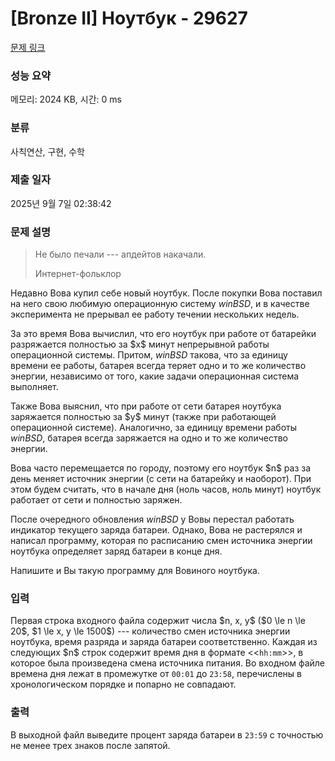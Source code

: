 # [Bronze II] Ноутбук - 29627 

[문제 링크](https://www.acmicpc.net/problem/29627) 

### 성능 요약

메모리: 2024 KB, 시간: 0 ms

### 분류

사칙연산, 구현, 수학

### 제출 일자

2025년 9월 7일 02:38:42

### 문제 설명

<blockquote>
<p>Не было печали --- апдейтов накачали.</p>

<p>Интернет-фольклор</p>
</blockquote>

<p>Недавно Вова купил себе новый ноутбук. После покупки Вова поставил на него свою любимую операционную систему <em>winBSD</em>, и в качестве эксперимента не прерывал ее работу течении нескольких недель.</p>

<p>За это время Вова вычислил, что его ноутбук при работе от батарейки разряжается полностью за $x$ минут непрерывной работы операционной системы. Притом, <em>winBSD</em> такова, что за единицу времени ее работы, батарея всегда теряет одно и то же количество энергии, независимо от того, какие задачи операционная система выполняет.</p>

<p>Также Вова выяснил, что при работе от сети батарея ноутбука заряжается полностью за $y$ минут (также при работающей операционной системе). Аналогично, за единицу времени работы <em>winBSD</em>, батарея всегда заряжается на одно и то же количество энергии.</p>

<p>Вова часто перемещается по городу, поэтому его ноутбук $n$ раз за день меняет источник энергии (с сети на батарейку и наоборот). При этом будем считать, что в начале дня (ноль часов, ноль минут) ноутбук работает от сети и полностью заряжен.</p>

<p>После очередного обновления <em>winBSD</em> у Вовы перестал работать индикатор текущего заряда батареи. Однако, Вова не растерялся и написал программу, которая по расписанию смен источника энергии ноутбука определяет заряд батареи в конце дня.</p>

<p>Напишите и Вы такую программу для Вовиного ноутбука.</p>

### 입력 

 <p>Первая строка входного файла содержит числа $n, x, y$ ($0 \le n \le 20$, $1 \le x, y \le 1500$) --- количество смен источника энергии ноутбука, время разряда и заряда батареи соответственно. Каждая из следующих $n$ строк содержит время дня в формате <<<code>hh:mm</code>>>, в которое была произведена смена источника питания. Во входном файле времена дня лежат в промежутке от <code>00:01</code> до <code>23:58</code>, перечислены в хронологическом порядке и попарно не совпадают.</p>

### 출력 

 <p>В выходной файл выведите процент заряда батареи в <code>23:59</code> с точностью не менее трех знаков после запятой.</p>

